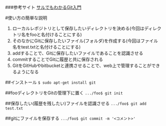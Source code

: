 ###参考サイト
[サルでもわかるGit入門](https://backlog.com/ja/git-tutorial/intro/intro1_1.html)

#使い方の簡単な説明
1. ローカルレポジトリとして保存したいディレクトリを決める(今回はディレクトリ名をfooと名付けることにする)
2. そのなかにGitに保存したいファイル(フォルダ)を作成する(今回はファイル名をtest.txtと名付けることにする)
3. addすることで、Gitに保存したいファイルであることを認識させる
4. commitすることでGitに履歴と共に保存される
5. GitをGitHubやbitbucketと連携させることで、web上で管理することができるようになる

##インストール
`$ sudo apt-get install git`

##fooディレクトリをGitの管理下に置く
`.../foo$ git init `

##保存したい(履歴を残したい)ファイルを認識させる
`.../foo$ git add test.txt`

##gitにファイルを保存する
`.../foo$ git commit -m '<コメント>'`

